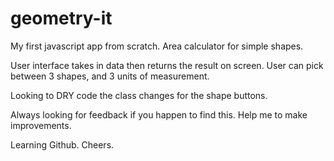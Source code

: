 # geometry-it
My first javascript app from scratch. Area calculator for simple shapes.
 
User interface takes in data then returns the result on screen. 
User can pick between 3 shapes, and 3 units of measurement. 

Looking to DRY code the class changes for the shape buttons.

Always looking for feedback if you happen to find this. 
Help me to make improvements.

Learning Github.
Cheers.
